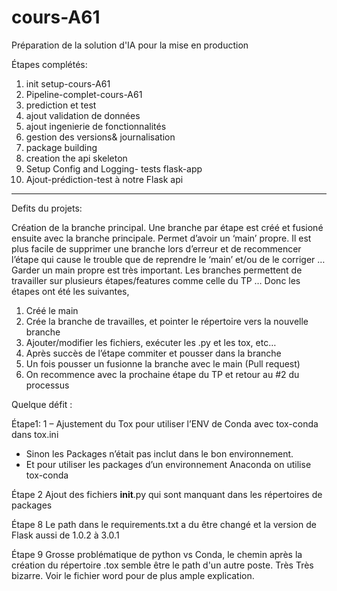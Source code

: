 # cours-A61
Préparation de la solution d'IA pour la mise en production

Étapes complétés:

1. init setup-cours-A61
2. Pipeline-complet-cours-A61
3. prediction et test
4. ajout validation de données
5. ajout ingenierie de fonctionnalités
6. gestion des versions& journalisation
7. package building
8. creation the api skeleton
9. Setup Config and Logging- tests flask-app
10. Ajout-prédiction-test à notre Flask api

____________________________________________________________________________________
Defits du projets:

Création de la branche principal.
Une branche par étape est créé et fusioné ensuite avec la branche principale.
Permet d’avoir un ‘main’ propre. Il est plus facile de supprimer une branche lors d’erreur et de recommencer l’étape qui cause le trouble que de reprendre le ‘main’ et/ou de le corriger …
Garder un main propre est très important. Les branches permettent de travailler sur plusieurs étapes/features comme celle du TP …
Donc les étapes ont été les suivantes, 
1)	Créé le main 
2)	Crée la branche de travailles, et pointer le répertoire vers la nouvelle branche
3)	Ajouter/modifier les fichiers, exécuter les .py et les tox, etc… 
4)	Après succès de l’étape commiter et pousser dans la branche
5)	Un fois pousser un fusionne la branche avec le main (Pull request)
6)	On recommence avec la prochaine étape du TP et retour au #2 du processus

Quelque défit :

Étape1:
1 – Ajustement du Tox pour utiliser l’ENV de Conda avec tox-conda dans tox.ini
-	Sinon les Packages n’était pas inclut dans le bon environnement.
-	Et pour utiliser les packages d’un environnement Anaconda on utilise tox-conda

Étape 2
Ajout des fichiers __init__.py qui sont manquant dans les répertoires de packages

Étape 8
Le path dans le requirements.txt a du être changé et la version de Flask aussi de  1.0.2 à 3.0.1

Étape 9
Grosse problématique de python vs Conda, le chemin après la création du répertoire .tox  semble être le path d'un autre poste. Très Très bizarre. Voir le fichier word pour de plus ample explication.
